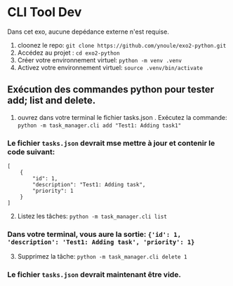 # CLI Tool Dev
Dans cet exo, aucune depédance externe n'est requise. 
1. cloonez le repo: `git clone https://github.com/ynoule/exo2-python.git`
2. Accédez au projet : `cd exo2-python`
3. Créer votre environnement virtuel: `python -m venv .venv`
4. Activez votre environnement virtuel: `source .venv/bin/activate`

## Exécution des commandes python pour tester add; list and delete. 
1. ouvrez dans votre terminal le fichier tasks.json
. Exécutez la commande: `python -m task_manager.cli add "Test1: Adding task1"`
### Le fichier `tasks.json` devrait mse mettre à jour et contenir le code suivant:
```
[
    {
        "id": 1,
        "description": "Test1: Adding task",
        "priority": 1
    }
]
```
2. Listez les tâches: `python -m task_manager.cli list`
### Dans votre terminal, vous aure la sortie: `{'id': 1, 'description': 'Test1: Adding task', 'priority': 1}`
3. Supprimez la tâche: `python -m task_manager.cli delete 1`
### Le fichier `tasks.json` devrait maintenant être vide.
